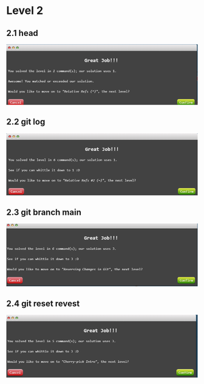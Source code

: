 # Level 2 

## 2.1 head

![alt text](image-5.png)

## 2.2 git log

![alt text](image-6.png)
## 2.3 git branch main

![alt text](image-7.png)

## 2.4 git reset revest 

![alt text](image-8.png)